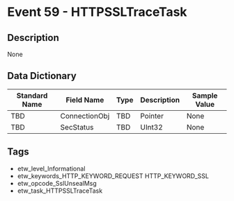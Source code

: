 # Event 59 - HTTPSSLTraceTask

## Description
None

## Data Dictionary
|Standard Name|Field Name|Type|Description|Sample Value|
|---|---|---|---|---|
|TBD|ConnectionObj|TBD|Pointer|None|None|
|TBD|SecStatus|TBD|UInt32|None|None|

## Tags
* etw_level_Informational
* etw_keywords_HTTP_KEYWORD_REQUEST HTTP_KEYWORD_SSL
* etw_opcode_SslUnsealMsg
* etw_task_HTTPSSLTraceTask